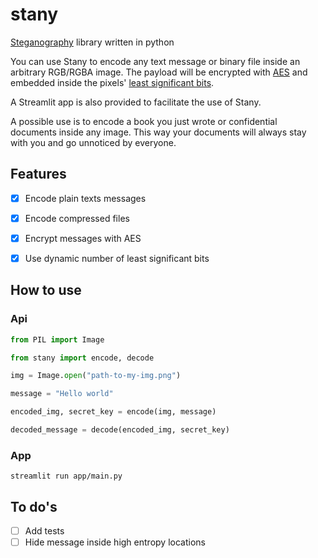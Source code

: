 # stany

 [Steganography](https://en.wikipedia.org/wiki/Steganography) library written in python

 You can use Stany to encode any text message or binary file inside an arbitrary RGB/RGBA image.
 The payload will be encrypted with [AES](https://fr.wikipedia.org/wiki/Advanced_Encryption_Standard) and embedded inside the pixels' [least significant bits](https://en.wikipedia.org/wiki/Bit_numbering).

 A Streamlit app is also provided to facilitate the use of Stany.

A possible use is to encode a book you just wrote or confidential documents inside any image. This way your documents will always stay with you and go unnoticed by everyone.


## Features

- [X] Encode plain texts messages
- [X] Encode compressed files
- [X] Encrypt messages with AES
- [X] Use dynamic number of least significant bits


## How to use

### Api
```python
from PIL import Image

from stany import encode, decode

img = Image.open("path-to-my-img.png")

message = "Hello world"

encoded_img, secret_key = encode(img, message)

decoded_message = decode(encoded_img, secret_key)
```

### App
```shell
streamlit run app/main.py
```

## To do's

- [ ] Add tests
- [ ] Hide message inside high entropy locations
